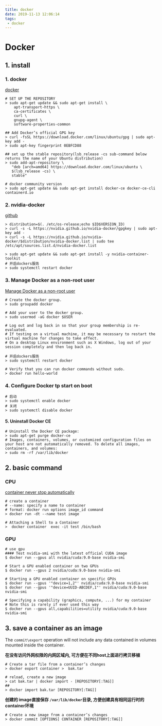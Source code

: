 ```yaml
---
title: docker
date: 2019-11-13 12:06:14
tags:
 - docker
---
```


<!-- toc -->

# Docker

## 1. install

### 1. docker

[docker]( https://docs.docker.com/install/linux/docker-ce/ubuntu/ )

```shell
# SET UP THE REPOSITORY
> sudo apt-get update && sudo apt-get install \
    apt-transport-https \
    ca-certificates \
    curl \
    gnupg-agent \
    software-properties-common
    
## Add Docker’s official GPG key
> curl -fsSL https://download.docker.com/linux/ubuntu/gpg | sudo apt-key add -
> sudo apt-key fingerprint 0EBFCD88

## set up the stable repository(lsb_release -cs sub-command below returns the name of your Ubuntu distribution)
> sudo add-apt-repository \
   "deb [arch=amd64] https://download.docker.com/linux/ubuntu \
   $(lsb_release -cs) \
   stable"
   
# docker community version
> sudo apt-get update && sudo apt-get install docker-ce docker-ce-cli containerd.io
```

### 2. nvidia-docker

[github](https://github.com/NVIDIA/nvidia-docker)

```shell
> distribution=$(. /etc/os-release;echo $ID$VERSION_ID)
> curl -s -L https://nvidia.github.io/nvidia-docker/gpgkey | sudo apt-key add -
> curl -s -L https://nvidia.github.io/nvidia-docker/$distribution/nvidia-docker.list | sudo tee /etc/apt/sources.list.d/nvidia-docker.list

> sudo apt-get update && sudo apt-get install -y nvidia-container-toolkit
# 开启dockers服务
> sudo systemctl restart docker
```

### 3. Manage Docker as a non-root user

[Manage Docker as a non-root user]( https://docs.docker.com/install/linux/linux-postinstall/#manage-docker-as-a-non-root-user )

```shell
# Create the docker group.
> sudo groupadd docker

# Add your user to the docker group.
> sudo usermod -aG docker $USER

# Log out and log back in so that your group membership is re-evaluated.
# If testing on a virtual machine, it may be necessary to restart the virtual machine for changes to take effect.
# On a desktop Linux environment such as X Windows, log out of your session completely and then log back in.

# 开启dockers服务
> sudo systemctl restart docker

# Verify that you can run docker commands without sudo.
> docker run hello-world
```

### 4. Configure Docker tp start on boot

```shell
# 启动
> sudo systemctl enable docker
# 关闭
> sudo systemctl disable docker
```

#### 5. Uninstall Docker CE

```shell
# Uninstall the Docker CE package:
> sudo apt-get purge docker-ce
# Images, containers, volumes, or customized configuration files on your host are not automatically removed. To delete all images, containers, and volumes:
> sudo rm -rf /var/lib/docker
```



## 2. basic command

### CPU

[container never stop automatically](https://stackoverflow.com/questions/30209776/docker-container-will-automatically-stop-after-docker-run-d)

```shell
# create a container
# --name: specify a name to container
# format: docker run options image_id command
> docker run -dt --name test image

# Attaching a Shell to a Container
>  docker container  exec -it test /bin/bash
```

### GPU

```shell
# use gpu
#### Test nvidia-smi with the latest official CUDA image
$ docker run --gpus all nvidia/cuda:9.0-base nvidia-smi

# Start a GPU enabled container on two GPUs
$ docker run --gpus 2 nvidia/cuda:9.0-base nvidia-smi

# Starting a GPU enabled container on specific GPUs
$ docker run --gpus '"device=1,2"' nvidia/cuda:9.0-base nvidia-smi
$ docker run --gpus '"device=UUID-ABCDEF,1"' nvidia/cuda:9.0-base nvidia-smi

# Specifying a capability (graphics, compute, ...) for my container
# Note this is rarely if ever used this way
$ docker run --gpus all,capabilities=utility nvidia/cuda:9.0-base nvidia-smi
```

## 3. save a container as an image

The `commit\export` operation will not include any data contained in volumes mounted inside the container.

**在没有访问外网权限的内网区域内, 可方便在不同host上面进行拷贝移植**

```shell
# Create a tar file from a container’s changes
> docker export container >  bak.tar

# reload, create a new image
> cat bak.tar | docker import - [REPOSITORY[:TAG]]
## 
> docker import bak.tar [REPOSITORY[:TAG]]
```

**创建的 image直接保存 `/var/lib/docker`目录, 方便创建具有相同运行时的container环境**

```shell
# Create a new image from a container’s changes
> docker commit [OPTIONS] CONTAINER [REPOSITORY[:TAG]]
```